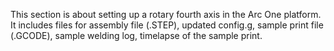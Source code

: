This section is about setting up a rotary fourth axis in the Arc One platform. It includes files for assembly file (.STEP), updated config.g, sample print file (.GCODE),  sample welding log, timelapse of the sample print.
